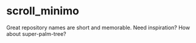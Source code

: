 # scroll_minimo
Great repository names are short and memorable. Need inspiration? How about super-palm-tree?

